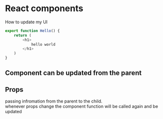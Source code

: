 # React components

How to update my UI

```js
export function Hello() {
    return (
        <h1>
            hello world
        </h1>
    )
}
```
## Component can be updated from the parent

## Props

passing infromation from the parent to the child.  
whenever props change the component function will be called again and be updated